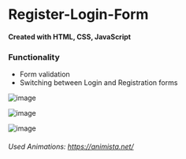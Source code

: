 # Register-Login-Form
#### Created with HTML, CSS, JavaScript

### Functionality
* Form validation
* Switching between Login and Registration forms

![image](https://user-images.githubusercontent.com/42873374/222821300-ad911f98-d9a9-464b-aadd-75270a9627f0.png)

![image](https://user-images.githubusercontent.com/42873374/222821279-35143aae-aea7-4c7b-b778-ea2895a961b2.png)

![image](https://user-images.githubusercontent.com/42873374/222821243-77f126e9-b600-4f41-8a1e-d4c6532007ef.png)

###### Used Animations: https://animista.net/
